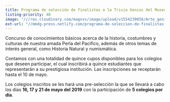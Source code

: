 ```yaml
---
title: Programa de selección de finalistas a la Trivia Genios del Museo
listing-priority: 40
image: "///res.cloudinary.com/magnvs/image/upload/v1554239058/Arte_genios_1_zoc6nt.jpg"
ext-url: "//mmdg-press.netlify.com/programa-de-seleccion-de-finalistas-a-la-trivia-genios-del-museo"
---
```

Concurso de conocimientos básicos acerca de la historia, costumbres y culturas de nuestra amada Perla del Pacífico, además de otros temas de interés general, como Historia Natural y numismática.

Contamos con una totalidad de quince cupos disponibles para los colegios que deseen participar, el cual inscribirá a quince estudiantes que representarán a su prestigiosa institución. Las inscripciones se receptarán hasta el 10 de mayo.

Los colegios inscritos se les hará una pre-selección la que se llevará a cabo los días **16, 17 y 21 de mayo del 2019** con la participación de **5 colegios por día**.
